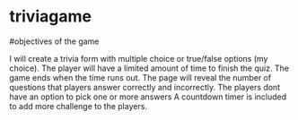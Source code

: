 # triviagame

#objectives of the game

I will create a trivia form with multiple choice or true/false options (my choice).
The player will have a limited amount of time to finish the quiz.
The game ends when the time runs out. The page will reveal the number of questions that players answer correctly and incorrectly.
The players dont have an option to pick one or more answers
A countdown timer is included to add more challenge to the players.
